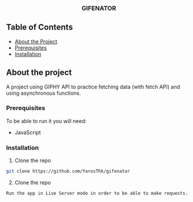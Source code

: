 <h3 align="center">GIFENATOR</h3>

<!-- TABLE OF CONTENTS -->
## Table of Contents

* [About the Project](#about-the-project)
* [Prerequisites](#prerequisites)
* [Installation](#installation)


## About the project
A project using GIPHY API to practice fetching data (with fetch API) and using asynchronous functions.

### Prerequisites

To be able to run it you will need:
* JavaScript

### Installation

1. Clone the repo
```sh
git clone https://github.com/YarosThk/gifenator
```
2. Clone the repo
```sh
Run the app in Live Server mode in order to be able to make requests.
```

